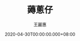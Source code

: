 ---
issue: 375
title: 薅蔥仔
author: 王麗惠
date: 2020-04-30T00:00:00.000+08:00
topic: 生活
difficulty: 1
wikidata: Q131449174
wikidata_link: https://www.wikidata.org/wiki/Q131449174
---